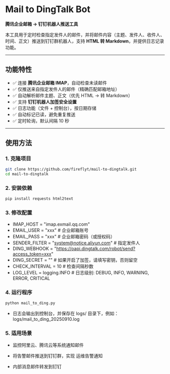 # Mail to DingTalk Bot

**腾讯企业邮箱 → 钉钉机器人推送工具**

本工具用于定时检查指定发件人的邮件，并将邮件内容（主题、发件人、收件人、时间、正文）推送到钉钉群机器人，支持 **HTML 转 Markdown**，并提供日志记录功能。

---

## 功能特性

- ✅ 连接 **腾讯企业邮箱 IMAP**，自动检查未读邮件  
- ✅ 仅推送来自指定发件人的邮件（精确匹配邮箱地址）  
- ✅ 自动解析邮件主题、正文（优先 HTML → 转 Markdown）  
- ✅ 支持 **钉钉机器人加签安全设置**  
- ✅ 日志功能（文件 + 控制台），按日期存储  
- ✅ 自动标记已读，避免重复推送  
- ✅ 定时轮询，默认间隔 10 秒  

---
## 使用方法

### 1. 克隆项目
```bash
git clone https://github.com/fireflyt/mail-to-dingtalk.git
cd mail-to-dingtalk
```
### 2. 安装依赖
```bash
pip install requests html2text
```
### 3. 修改配置

* IMAP_HOST = "imap.exmail.qq.com"
* EMAIL_USER = "xxx"        # 企业邮箱账号
* EMAIL_PASS = "xxx"        # 企业邮箱密码（或授权码）
* SENDER_FILTER = "system@notice.aliyun.com"  # 指定发件人
* DING_WEBHOOK = "https://oapi.dingtalk.com/robot/send?access_token=xxx"
* DING_SECRET = ""  # 如果开启了加签，请填写密钥，否则留空
* CHECK_INTERVAL = 10       # 检查间隔秒数
* LOG_LEVEL = logging.INFO  # 日志级别: DEBUG, INFO, WARNING, ERROR, CRITICAL

### 4. 运行程序
```bash
python mail_to_ding.py
```
* 日志会输出到控制台，并保存在 logs/ 目录下，例如：logs/mail_to_ding_20250910.log
  
### 5. 适用场景

* 监控阿里云、腾讯云等系统通知邮件

* 将告警邮件推送到钉钉群，实现 运维告警通知

* 内部消息邮件转发到钉钉
